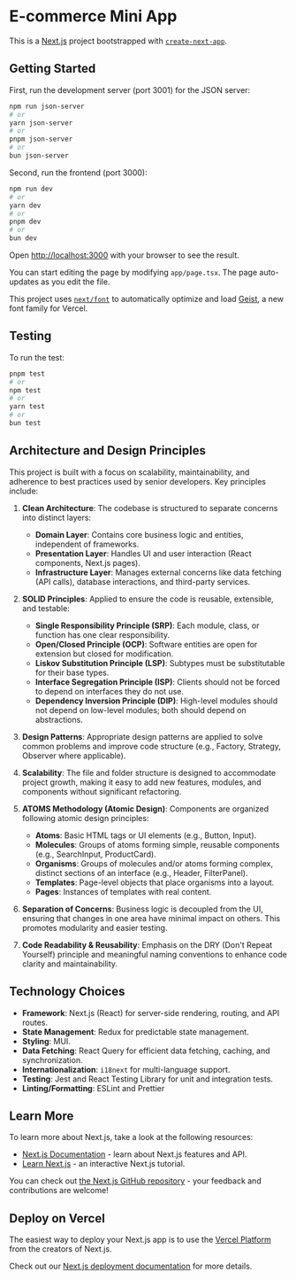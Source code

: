 # E-commerce Mini App

This is a [Next.js](https://nextjs.org) project bootstrapped with [`create-next-app`](https://nextjs.org/docs/app/api-reference/cli/create-next-app).

## Getting Started

First, run the development server (port 3001) for the JSON server:

```bash
npm run json-server
# or
yarn json-server
# or
pnpm json-server
# or
bun json-server
```

Second, run the frontend (port 3000):

```bash
npm run dev
# or
yarn dev
# or
pnpm dev
# or
bun dev
```

Open [http://localhost:3000](http://localhost:3000) with your browser to see the result.

You can start editing the page by modifying `app/page.tsx`. The page auto-updates as you edit the file.

This project uses [`next/font`](https://nextjs.org/docs/app/building-your-application/optimizing/fonts) to automatically optimize and load [Geist](https://vercel.com/font), a new font family for Vercel.

## Testing

To run the test:

```bash
pnpm test
# or
npm test
# or
yarn test
# or
bun test
```

## Architecture and Design Principles

This project is built with a focus on scalability, maintainability, and adherence to best practices used by senior developers. Key principles include:

1.  **Clean Architecture**: The codebase is structured to separate concerns into distinct layers:
    *   **Domain Layer**: Contains core business logic and entities, independent of frameworks.
    *   **Presentation Layer**: Handles UI and user interaction (React components, Next.js pages).
    *   **Infrastructure Layer**: Manages external concerns like data fetching (API calls), database interactions, and third-party services.

2.  **SOLID Principles**: Applied to ensure the code is reusable, extensible, and testable:
    *   **Single Responsibility Principle (SRP)**: Each module, class, or function has one clear responsibility.
    *   **Open/Closed Principle (OCP)**: Software entities are open for extension but closed for modification.
    *   **Liskov Substitution Principle (LSP)**: Subtypes must be substitutable for their base types.
    *   **Interface Segregation Principle (ISP)**: Clients should not be forced to depend on interfaces they do not use.
    *   **Dependency Inversion Principle (DIP)**: High-level modules should not depend on low-level modules; both should depend on abstractions.

3.  **Design Patterns**: Appropriate design patterns are applied to solve common problems and improve code structure (e.g., Factory, Strategy, Observer where applicable).

4.  **Scalability**: The file and folder structure is designed to accommodate project growth, making it easy to add new features, modules, and components without significant refactoring.

5.  **ATOMS Methodology (Atomic Design)**: Components are organized following atomic design principles:
    *   **Atoms**: Basic HTML tags or UI elements (e.g., Button, Input).
    *   **Molecules**: Groups of atoms forming simple, reusable components (e.g., SearchInput, ProductCard).
    *   **Organisms**: Groups of molecules and/or atoms forming complex, distinct sections of an interface (e.g., Header, FilterPanel).
    *   **Templates**: Page-level objects that place organisms into a layout.
    *   **Pages**: Instances of templates with real content.

6.  **Separation of Concerns**: Business logic is decoupled from the UI, ensuring that changes in one area have minimal impact on others. This promotes modularity and easier testing.

7.  **Code Readability & Reusability**: Emphasis on the DRY (Don't Repeat Yourself) principle and meaningful naming conventions to enhance code clarity and maintainability.

## Technology Choices

*   **Framework**: Next.js (React) for server-side rendering, routing, and API routes.
*   **State Management**: Redux  for predictable state management.
*   **Styling**: MUI.
*   **Data Fetching**: React Query for efficient data fetching, caching, and synchronization.
*   **Internationalization**: `i18next` for multi-language support.
*   **Testing**: Jest and React Testing Library for unit and integration tests.
*   **Linting/Formatting**: ESLint and Prettier

## Learn More

To learn more about Next.js, take a look at the following resources:

- [Next.js Documentation](https://nextjs.org/docs) - learn about Next.js features and API.
- [Learn Next.js](https://nextjs.org/learn) - an interactive Next.js tutorial.

You can check out [the Next.js GitHub repository](https://github.com/vercel/next.js) - your feedback and contributions are welcome!

## Deploy on Vercel

The easiest way to deploy your Next.js app is to use the [Vercel Platform](https://vercel.com/new?utm_medium=default-template&filter=next.js&utm_source=create-next-app&utm_campaign=create-next-app-readme) from the creators of Next.js.

Check out our [Next.js deployment documentation](https://nextjs.org/docs/app/building-your-application/deploying) for more details.
